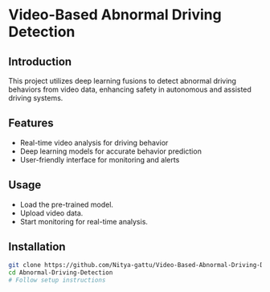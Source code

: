 # Video-Based Abnormal Driving Detection

## Introduction
This project utilizes deep learning fusions to detect abnormal driving behaviors from video data, enhancing safety in autonomous and assisted driving systems.

## Features
- Real-time video analysis for driving behavior
- Deep learning models for accurate behavior prediction
- User-friendly interface for monitoring and alerts

## Usage
- Load the pre-trained model.
- Upload video data.
- Start monitoring for real-time analysis.

## Installation
```bash
git clone https://github.com/Nitya-gattu/Video-Based-Abnormal-Driving-Detection.git
cd Abnormal-Driving-Detection
# Follow setup instructions
